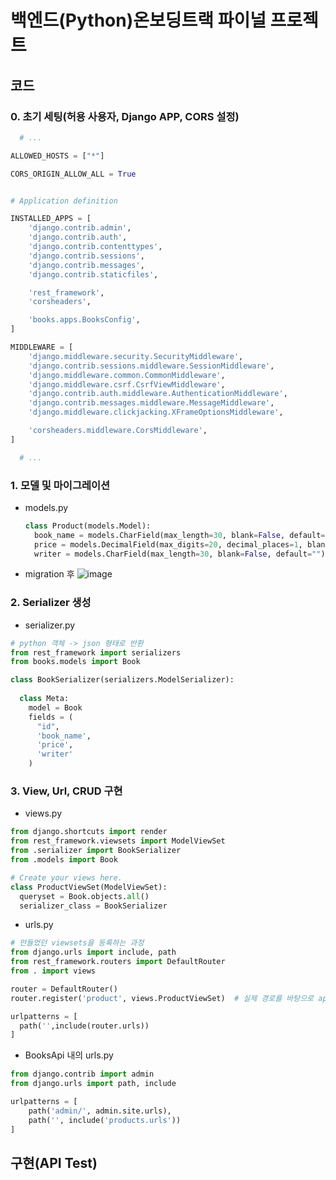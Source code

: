 # 백엔드(Python)온보딩트랙 파이널 프로젝트

## 코드

### 0. 초기 세팅(허용 사용자, Django APP, CORS 설정)
```python
  # ...

ALLOWED_HOSTS = ["*"]

CORS_ORIGIN_ALLOW_ALL = True


# Application definition

INSTALLED_APPS = [
    'django.contrib.admin',
    'django.contrib.auth',
    'django.contrib.contenttypes',
    'django.contrib.sessions',
    'django.contrib.messages',
    'django.contrib.staticfiles',

    'rest_framework',
    'corsheaders',

    'books.apps.BooksConfig',
]

MIDDLEWARE = [
    'django.middleware.security.SecurityMiddleware',
    'django.contrib.sessions.middleware.SessionMiddleware',
    'django.middleware.common.CommonMiddleware',
    'django.middleware.csrf.CsrfViewMiddleware',
    'django.contrib.auth.middleware.AuthenticationMiddleware',
    'django.contrib.messages.middleware.MessageMiddleware',
    'django.middleware.clickjacking.XFrameOptionsMiddleware',

    'corsheaders.middleware.CorsMiddleware',
]

  # ...
```

### 1. 모델 및 마이그레이션
- models.py
  ```python
  class Product(models.Model):
    book_name = models.CharField(max_length=30, blank=False, default="")
    price = models.DecimalField(max_digits=20, decimal_places=1, blank=False, default=0)
    writer = models.CharField(max_length=30, blank=False, default="")
  ```
- migration 후
  ![image](https://github.com/user-attachments/assets/3185399e-2921-40f7-93d6-2102bc84b023)


### 2. Serializer 생성
- serializer.py
```python
# python 객체 -> json 형태로 반환
from rest_framework import serializers
from books.models import Book

class BookSerializer(serializers.ModelSerializer):
  
  class Meta:
    model = Book
    fields = (
      "id",
      'book_name',
      'price',
      'writer'
    )
```

### 3. View, Url, CRUD 구현
- views.py
```python
from django.shortcuts import render
from rest_framework.viewsets import ModelViewSet
from .serializer import BookSerializer
from .models import Book

# Create your views here.
class ProductViewSet(ModelViewSet):
  queryset = Book.objects.all()
  serializer_class = BookSerializer
```
- urls.py
```python
# 만들었던 viewsets을 등록하는 과정
from django.urls import include, path
from rest_framework.routers import DefaultRouter
from . import views

router = DefaultRouter()
router.register('product', views.ProductViewSet)  # 실제 경로를 바탕으로 api를 주고받을 수 있음

urlpatterns = [
  path('',include(router.urls))
]
```
- BooksApi 내의 urls.py
```python
from django.contrib import admin
from django.urls import path, include

urlpatterns = [
    path('admin/', admin.site.urls),
    path('', include('products.urls'))
]
```

## 구현(API Test)
